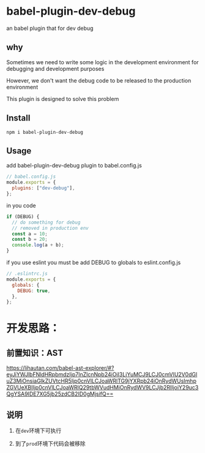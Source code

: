 # babel-plugin-dev-debug

an babel plugin that for dev debug



## why

Sometimes we need to write some logic in the development environment for debugging and development purposes

However, we don't want the debug code to be released to the production environment

This plugin is designed to solve this problem

## Install

```shell
npm i babel-plugin-dev-debug
```

## Usage

add babel-plugin-dev-debug plugin to babel.config.js

```js
// babel.config.js
module.exports = {
  plugins: ["dev-debug"],
};
```

in you code

```js
if (DEBUG) {
  // do something for debug
  // removed in production env
  const a = 10;
  const b = 20;
  console.log(a + b);
}
```

if you use eslint you must be add DEBUG to globals to eslint.config.js

```js
// .eslintrc.js
module.exports = {
  globals: {
    DEBUG: true,
  },
};
```

# 开发思路：
## 前置知识：AST

https://lihautan.com/babel-ast-explorer/#?eyJiYWJlbFNldHRpbmdzIjp7InZlcnNpb24iOiI3LjYuMCJ9LCJ0cmVlU2V0dGluZ3MiOnsiaGlkZUVtcHR5Ijp0cnVlLCJoaWRlTG9jYXRpb24iOnRydWUsImhpZGVUeXBlIjp0cnVlLCJoaWRlQ29tbWVudHMiOnRydWV9LCJjb2RlIjoiY29uc3QgYSA9IDE7XG5jb25zdCB2ID0gMjsifQ==

## 说明

1. 在`dev`环境下可执行

2. 到了`prod`环境下代码会被移除
